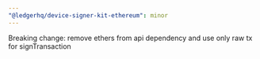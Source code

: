 ```yaml
---
"@ledgerhq/device-signer-kit-ethereum": minor
---
```


Breaking change: remove ethers from api dependency and use only raw tx for signTransaction
